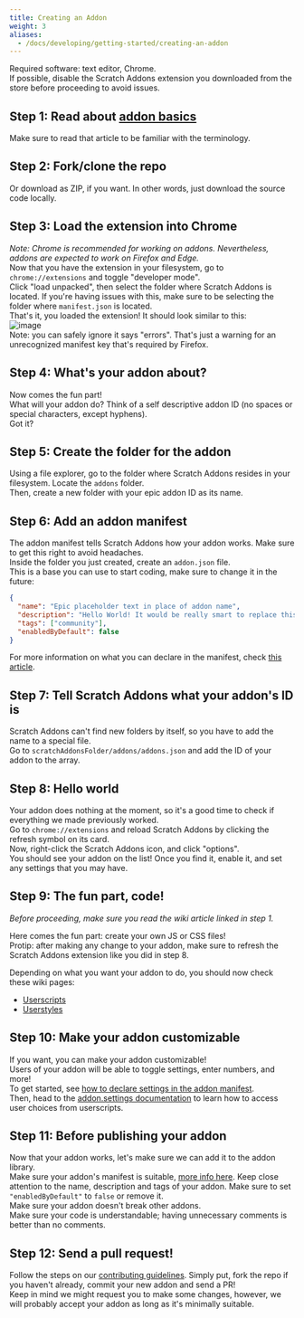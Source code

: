 ```yaml
---
title: Creating an Addon
weight: 3
aliases:
  - /docs/developing/getting-started/creating-an-addon
---
```


Required software: text editor, Chrome.  
If possible, disable the Scratch Addons extension you downloaded from the store before proceeding to avoid issues.

## Step 1: Read about [addon basics](/docs/develop/getting-started/addon-basics/)

Make sure to read that article to be familiar with the terminology.

## Step 2: Fork/clone the repo

Or download as ZIP, if you want. In other words, just download the source code locally.

## Step 3: Load the extension into Chrome

_Note: Chrome is recommended for working on addons. Nevertheless, addons are expected to work on Firefox and Edge._  
Now that you have the extension in your filesystem, go to `chrome://extensions` and toggle "developer mode".  
Click "load unpacked", then select the folder where Scratch Addons is located. If you're having issues with this, make sure to be selecting the folder where `manifest.json` is located.  
That's it, you loaded the extension! It should look similar to this:  
![image](https://user-images.githubusercontent.com/17484114/91502527-accfd580-e89e-11ea-9e16-7daa2b808379.png)  
Note: you can safely ignore it says "errors". That's just a warning for an unrecognized manifest key that's required by Firefox.

## Step 4: What's your addon about?

Now comes the fun part!  
What will your addon do? Think of a self descriptive addon ID (no spaces or special characters, except hyphens).  
Got it?

## Step 5: Create the folder for the addon

Using a file explorer, go to the folder where Scratch Addons resides in your filesystem. Locate the `addons` folder.  
Then, create a new folder with your epic addon ID as its name.

## Step 6: Add an addon manifest

The addon manifest tells Scratch Addons how your addon works. Make sure to get this right to avoid headaches.  
Inside the folder you just created, create an `addon.json` file.  
This is a base you can use to start coding, make sure to change it in the future:

```json
{
  "name": "Epic placeholder text in place of addon name",
  "description": "Hello World! It would be really smart to replace this placeholder text with a description.",
  "tags": ["community"],
  "enabledByDefault": false
}
```

For more information on what you can declare in the manifest, check [this article](/develop/reference/addon-manifest/).

## Step 7: Tell Scratch Addons what your addon's ID is

Scratch Addons can't find new folders by itself, so you have to add the name to a special file.  
Go to `scratchAddonsFolder/addons/addons.json` and add the ID of your addon to the array.

## Step 8: Hello world

Your addon does nothing at the moment, so it's a good time to check if everything we made previously worked.  
Go to `chrome://extensions` and reload Scratch Addons by clicking the refresh symbol on its card.  
Now, right-click the Scratch Addons icon, and click "options".  
You should see your addon on the list! Once you find it, enable it, and set any settings that you may have.

## Step 9: The fun part, code!

_Before proceeding, make sure you read the wiki article linked in step 1._

Here comes the fun part: create your own JS or CSS files!  
Protip: after making any change to your addon, make sure to refresh the Scratch Addons extension like you did in step 8.

Depending on what you want your addon to do, you should now check these wiki pages:

- [Userscripts](/docs/develop/addon-types/userscripts)
- [Userstyles](/docs/develop/addon-types/userstyles)

## Step 10: Make your addon customizable

If you want, you can make your addon customizable!  
Users of your addon will be able to toggle settings, enter numbers, and more!  
To get started, see [how to declare settings in the addon manifest](/develop/reference/addon-manifest/#settings-object).  
Then, head to the [addon.settings documentation](/develop/reference/addon-api/addon.settings) to learn how to access user choices from userscripts.

## Step 11: Before publishing your addon

Now that your addon works, let's make sure we can add it to the addon library.  
Make sure your addon's manifest is suitable, [more info here](/develop/reference/addon-manifest). Keep close attention to the name, description and tags of your addon. Make sure to set `"enabledByDefault"` to `false` or remove it.  
Make sure your addon doesn't break other addons.  
Make sure your code is understandable; having unnecessary comments is better than no comments.

## Step 12: Send a pull request!

Follow the steps on our [contributing guidelines](https://github.com/ScratchAddons/ScratchAddons/blob/master/CONTRIBUTING.md). Simply put, fork the repo if you haven't already, commit your new addon and send a PR!  
Keep in mind we might request you to make some changes, however, we will probably accept your addon as long as it's minimally suitable.
